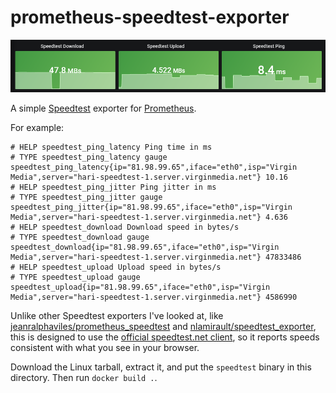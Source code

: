 prometheus-speedtest-exporter
=============================

![Some example metrics in Grafana](metrics.png)

A simple [Speedtest][] exporter for [Prometheus][].

For example:

```
# HELP speedtest_ping_latency Ping time in ms
# TYPE speedtest_ping_latency gauge
speedtest_ping_latency{ip="81.98.99.65",iface="eth0",isp="Virgin Media",server="hari-speedtest-1.server.virginmedia.net"} 10.16
# HELP speedtest_ping_jitter Ping jitter in ms
# TYPE speedtest_ping_jitter gauge
speedtest_ping_jitter{ip="81.98.99.65",iface="eth0",isp="Virgin Media",server="hari-speedtest-1.server.virginmedia.net"} 4.636
# HELP speedtest_download Download speed in bytes/s
# TYPE speedtest_download gauge
speedtest_download{ip="81.98.99.65",iface="eth0",isp="Virgin Media",server="hari-speedtest-1.server.virginmedia.net"} 47833486
# HELP speedtest_upload Upload speed in bytes/s
# TYPE speedtest_upload gauge
speedtest_upload{ip="81.98.99.65",iface="eth0",isp="Virgin Media",server="hari-speedtest-1.server.virginmedia.net"} 4586990
```

Unlike other Speedtest exporters I've looked at, like [jeanralphaviles/prometheus_speedtest][] and
[nlamirault/speedtest_exporter][], this is designed to use the [official speedtest.net client][],
so it reports speeds consistent with what you see in your browser.

Download the Linux tarball, extract it, and put the `speedtest` binary
in this directory.  Then run `docker build .`.

[Speedtest]: https://www.speedtest.net/
[Prometheus]: https://prometheus.io/
[jeanralphaviles/prometheus_speedtest]: https://github.com/jeanralphaviles/prometheus_speedtest
[nlamirault/speedtest_exporter]: https://github.com/nlamirault/speedtest_exporter
[official speedtest.net client]: https://www.speedtest.net/apps/cli
